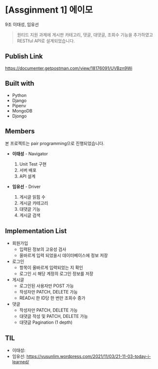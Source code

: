 # [Assginment 1] 에이모

9조 이태성, 임유선
> 원티드 지원 과제에 게시판 카테고리, 댓글, 대댓글, 조회수 기능을 추가하였고 RESTful API로 설계되었습니다.


## Publish Link
https://documenter.getpostman.com/view/18176091/UVBzn9Wi


## Built with
* Python
* Django
* Pipenv
* MongoDB
* Djongo


## Members
본 프로젝트는 pair programming으로 진행되었습니다.
- __이태성__ - Navigator
  1. Unit Test 구현
  2. 서버 배포
  3. API 설계
 
- __임유선__ - Driver
  1. 게시글 읽힘 수
  2. 게시글 카테고리
  3. 대댓글 기능
  4. 게시글 검색
 
## Implementation List
- 회원가입
  - 입력된 정보의 고유성 검사 
  - 올바르게 입력 되었을시 데이터베이스에 정보 저장
- 로그인
  - 항목이 올바르게 입력되었는 지 확인
  - 로그인 시 해당 계정의 로그인 정보를 저장 
- 게시글
  - 로그인된 사용자만 POST 가능
  - 작성자만 PATCH, DELETE 가능
  - READ시 한 ID당 한 번만 조회수 증가  
- 댓글
  - 작성자만 PATCH, DELETE 가능
  - 대댓글 작성 및 PATCH, DELETE 가능
  - 대댓글 Pagination (1 depth)
 
 
 
## TIL
* 이태성: 
* 임유선: https://yusunlim.wordpress.com/2021/11/03/21-11-03-today-i-learned/
